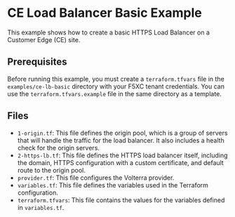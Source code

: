 # CE Load Balancer Basic Example

This example shows how to create a basic HTTPS Load Balancer on a Customer Edge (CE) site.

## Prerequisites

Before running this example, you must create a `terraform.tfvars` file in the `examples/ce-lb-basic` directory with your F5XC tenant credentials. You can use the `terraform.tfvars.example` file in the same directory as a template.

## Files

*   `1-origin.tf`: This file defines the origin pool, which is a group of servers that will handle the traffic for the load balancer. It also includes a health check for the origin servers.
*   `2-https-lb.tf`: This file defines the HTTPS load balancer itself, including the domain, HTTPS configuration with a custom certificate, and default route to the origin pool.
*   `provider.tf`: This file configures the Volterra provider.
*   `variables.tf`: This file defines the variables used in the Terraform configuration.
*   `terraform.tfvars`: This file contains the values for the variables defined in `variables.tf`.
